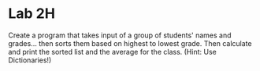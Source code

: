 # Lab 2H

Create a program that takes input of a group of students' names and grades... then sorts them based on highest to lowest grade. Then calculate and print the sorted list and the average for the class. \(Hint: Use Dictionaries!\)

